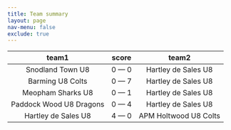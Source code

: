 ```yaml
---
title: Team summary
layout: page
nav-menu: false
exclude: true
---
```




|          team1          |    score    |         team2         |
|:-----------------------:|:-----------:|:---------------------:|
|    Snodland Town U8     | 0 &mdash; 0 |  Hartley de Sales U8  |
|    Barming U8 Colts     | 0 &mdash; 7 |  Hartley de Sales U8  |
|    Meopham Sharks U8    | 0 &mdash; 1 |  Hartley de Sales U8  |
| Paddock Wood U8 Dragons | 0 &mdash; 4 |  Hartley de Sales U8  |
|   Hartley de Sales U8   | 4 &mdash; 0 | APM Holtwood U8 Colts |

